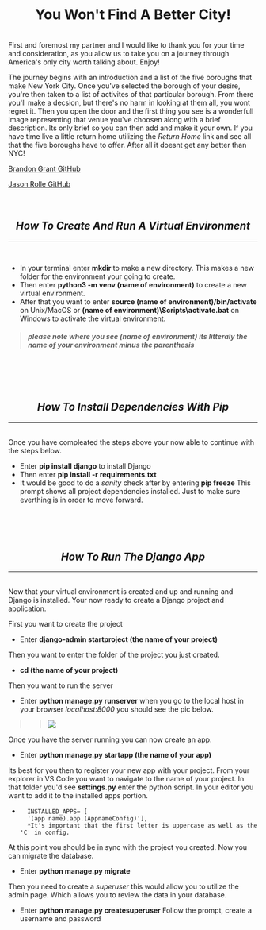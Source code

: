 # <div align="center">**You Won't Find A Better City!**</div> 
<br>
First and foremost my partner and I would like to thank you for your time and consideration, as you allow us to take you on a journey through America's only city worth talking about. Enjoy!

The journey begins with an introduction and a list of the five boroughs that make New York City. Once you've selected the borough of your desire, you're then taken to a list of activites of that particular borough. From there you'll make a decsion, but there's no harm in looking at them all, you wont regret it. Then you open the door and the first thing you see is a wonderfull image representing that venue you've choosen along with a brief description. Its only brief so you can then add and make it your own. If you have time live a little return home utilizing the *Return Home* link and see all that the five boroughs have to offer. After all it doesnt get any better than NYC!
<!-- The README.md must contain the following information

    Name of project
    Names of group members and their Github usernames
    Instruction on how to create and run a virtual environment using venv
    Instruction on how to install project dependencies with pip
    Instruction on how to run the Django application -->

<!-- group names -->
[Brandon Grant GitHub](https://github.com/Grantb2134) 
 
[Jason Rolle GitHub](https://github.com/JasonRolle1990) 
<br>
<br>
<br>



## <div align="center">***How To Create And Run A Virtual Environment***</div>
---
<br>

* In your terminal enter **mkdir** to make a new directory. This makes a new folder for the environment your going to create.
* Then enter **python3 -m venv (name of environment)** to create a new virtual environment.
* After that you want to enter **source (name of environment)/bin/activate** on Unix/MacOS or **(name of environment)\Scripts\activate.bat** on Windows to activate the virtual environment. 

>##### *please note where you see (name of environment) its litteraly the name of your environment minus the parenthesis*

<br>
<br>
<br>

## <div align="center">***How To Install Dependencies With Pip***</div>
---
<br>
Once you have compleated the steps above your now able to continue with the steps below.

* Enter **pip install django** to install Django
* Then enter **pip install -r requirements.txt**
* It would be good to do a *sanity* check after by entering **pip freeze** This prompt shows all project dependencies installed.  Just to make sure everthing is in order to move forward.

<br>
<br>
<br>

## <div align="center">***How To Run The Django App***</div>
---
<br>
Now that your virtual environment is created and up and running and Django is installed. Your now ready to create a Django project and application.

First you want to create the project
* Enter **django-admin startproject (the name of your project)**

Then you want to enter the folder of the project you just created.
* **cd (the name of your project)**

Then you want to run the server
* Enter **python manage.py runserver** when you go to the local host in your browser *localhost:8000* you should see the pic below.
>>![](https://i.imgur.com/5jaC2y7.png)

Once you have the server running you can now create an app.
* Enter **python manage.py startapp (the name of your app)**

Its best for you then to register your new app with your project. From your explorer in VS Code you want to navigate to the name of your project. In that folder you'd see **settings.py** enter the python script. In your editor you want to add it to the installed apps portion.
*       INSTALLED_APPS= [
        '(app name).app.(AppnameConfig)'],
        *It's important that the first letter is uppercase as well as the 'C' in config.
    
At this point you should be in sync with the project you created. Now you can migrate the database.
* Enter **python manage.py migrate**

Then you need to create a *superuser* this would allow you to utilize the admin page. Which allows you to review the data in your database. 
* Enter **python manage.py createsuperuser**
Follow the prompt, create a username and password

















